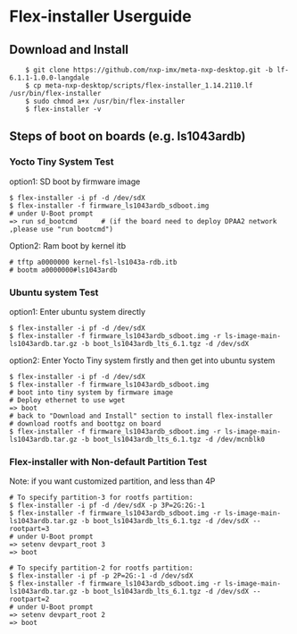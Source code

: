 # Flex-installer Userguide
## Download and Install
```
    $ git clone https://github.com/nxp-imx/meta-nxp-desktop.git -b lf-6.1.1-1.0.0-langdale
    $ cp meta-nxp-desktop/scripts/flex-installer_1.14.2110.lf  /usr/bin/flex-installer
    $ sudo chmod a+x /usr/bin/flex-installer
    $ flex-installer -v
```
## Steps of  boot on boards (e.g. ls1043ardb)
### Yocto Tiny System Test
option1: SD boot by firmware image
```
$ flex-installer -i pf -d /dev/sdX
$ flex-installer -f firmware_ls1043ardb_sdboot.img
# under U-Boot prompt
=> run sd_bootcmd      # (if the board need to deploy DPAA2 network ,please use "run bootcmd")
```
Option2: Ram boot by kernel itb
```
# tftp a0000000 kernel-fsl-ls1043a-rdb.itb
# bootm a0000000#ls1043ardb
```
### Ubuntu system Test
option1: Enter ubuntu system directly
```
$ flex-installer -i pf -d /dev/sdX
$ flex-installer -f firmware_ls1043ardb_sdboot.img -r ls-image-main-ls1043ardb.tar.gz -b boot_ls1043ardb_lts_6.1.tgz -d /dev/sdX
```
option2: Enter Yocto Tiny system firstly and then get into ubuntu system
```
$ flex-installer -i pf -d /dev/sdX
$ flex-installer -f firmware_ls1043ardb_sdboot.img
# boot into tiny system by firmware image
# Deploy ethernet to use wget
=> boot
# back to "Download and Install" section to install flex-installer
# download rootfs and boottgz on board
$ flex-installer -f firmware_ls1043ardb_sdboot.img -r ls-image-main-ls1043ardb.tar.gz -b boot_ls1043ardb_lts_6.1.tgz -d /dev/mcnblk0
```

### Flex-installer with Non-default Partition Test
Note: if you want customized partition, and less than 4P
```
# To specify partition-3 for rootfs partition:
$ flex-installer -i pf -d /dev/sdX -p 3P=2G:2G:-1
$ flex-installer -f firmware_ls1043ardb_sdboot.img -r ls-image-main-ls1043ardb.tar.gz -b boot_ls1043ardb_lts_6.1.tgz -d /dev/sdX --rootpart=3
# under U-Boot prompt
=> setenv devpart_root 3
=> boot
```
```
# To specify partition-2 for rootfs partition:
$ flex-installer -i pf -p 2P=2G:-1 -d /dev/sdX
$ flex-installer -f firmware_ls1043ardb_sdboot.img -r ls-image-main-ls1043ardb.tar.gz -b boot_ls1043ardb_lts_6.1.tgz -d /dev/sdX --rootpart=2
# under U-Boot prompt
=> setenv devpart_root 2
=> boot
```
